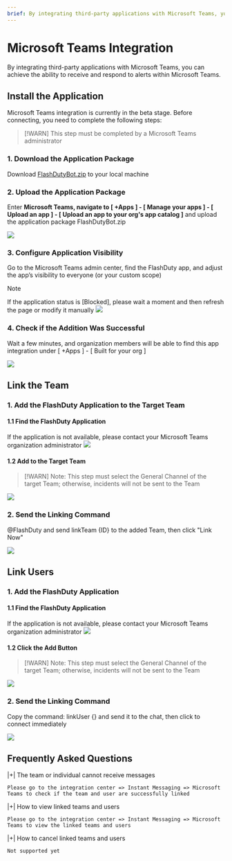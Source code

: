 ```yaml
---
brief: By integrating third-party applications with Microsoft Teams, you can achieve the ability to receive and respond to alerts within Microsoft Teams
---
```


# Microsoft Teams Integration

By integrating third-party applications with Microsoft Teams, you can achieve the ability to receive and respond to alerts within Microsoft Teams.
## Install the Application

Microsoft Teams integration is currently in the beta stage. Before connecting, you need to complete the following steps:

> [!WARN]
> This step must be completed by a Microsoft Teams administrator

### 1. Download the Application Package
Download [FlashDutyBot.zip](https://fcpub-1301667576.cos.ap-nanjing.myqcloud.com/flashduty/integration/microsoft-teams/FlashDutyBot.zip) to your local machine

### 2. Upload the Application Package
Enter **Microsoft Teams, navigate to [ +Apps ] - [ Manage your apps ] - [ Upload an app ] - [ Upload an app to your org's app catalog ]** and upload the application package FlashDutyBot.zip

![](https://fc.3ti.site/zh/flashduty/mixin/instant_messaging/microsoft_teams/1.avif)

### 3. Configure Application Visibility
Go to the Microsoft Teams admin center, find the FlashDuty app, and adjust the app’s visibility to everyone (or your custom scope)

> [!NOTE]
> If the application status is [Blocked], please wait a moment and then refresh the page or modify it manually
![](https://fc.3ti.site/zh/flashduty/mixin/instant_messaging/microsoft_teams/2.avif)

### 4. Check if the Addition Was Successful
Wait a few minutes, and organization members will be able to find this app integration under [ +Apps ] - [ Built for your org ]

![](https://fc.3ti.site/zh/flashduty/mixin/instant_messaging/microsoft_teams/3.avif)

## Link the Team

### 1. Add the FlashDuty Application to the Target Team

#### 1.1 Find the FlashDuty Application
If the application is not available, please contact your Microsoft Teams organization administrator
![](https://fc.3ti.site/zh/flashduty/mixin/instant_messaging/microsoft_teams/3.avif)

#### 1.2 Add to the Target Team
> [!WARN]
> Note: This step must select the General Channel of the target Team; otherwise, incidents will not be sent to the Team

![](https://fc.3ti.site/zh/flashduty/mixin/instant_messaging/microsoft_teams/4.avif)

### 2. Send the Linking Command
@FlashDuty and send linkTeam {ID} to the added Team, then click "Link Now"

![](https://fc.3ti.site/zh/flashduty/mixin/instant_messaging/microsoft_teams/5.avif)

## Link Users

### 1. Add the FlashDuty Application

#### 1.1 Find the FlashDuty Application
If the application is not available, please contact your Microsoft Teams organization administrator
![](https://fc.3ti.site/zh/flashduty/mixin/instant_messaging/microsoft_teams/3.avif)

#### 1.2 Click the Add Button
> [!WARN]
> Note: This step must select the General Channel of the target Team; otherwise, incidents will not be sent to the Team

![](https://fc.3ti.site/zh/flashduty/mixin/instant_messaging/microsoft_teams/6.avif)

### 2. Send the Linking Command
Copy the command: linkUser {} and send it to the chat, then click to connect immediately

![](https://fc.3ti.site/zh/flashduty/mixin/instant_messaging/microsoft_teams/7.avif)

## Frequently Asked Questions

|+| The team or individual cannot receive messages

    Please go to the integration center => Instant Messaging => Microsoft Teams to check if the team and user are successfully linked

|+| How to view linked teams and users

    Please go to the integration center => Instant Messaging => Microsoft Teams to view the linked teams and users

|+| How to cancel linked teams and users

    Not supported yet